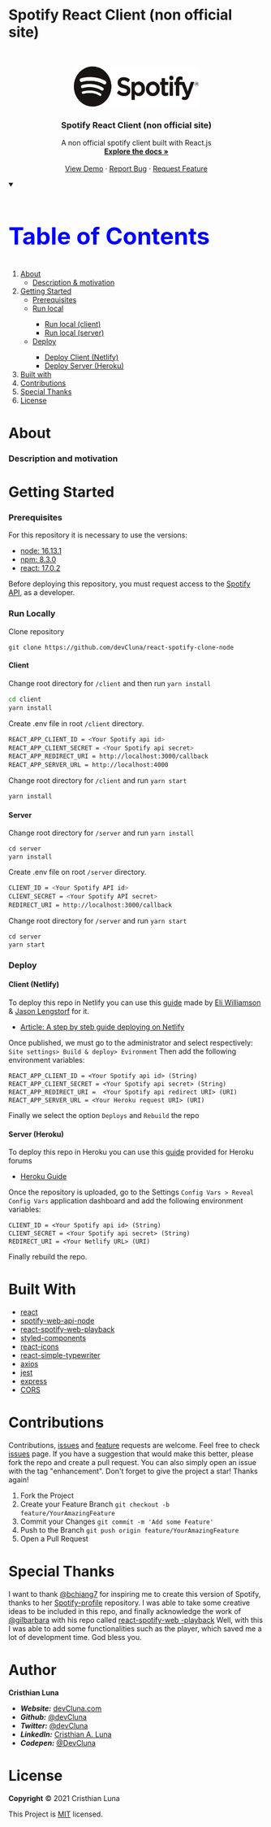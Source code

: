 # Spotify React Client (non official site)
<!-- PROJECT LOGO -->
<br />
<p align="center">
  <a href="https://developer.spotify.com/documentation/web-api">
    <img src="/client/src/assets/logos/01_RGB/Spotify_Logo_RGB_Black.png" alt="Logo" width="250" height="80">
  </a>
  
  <h3 align="center">Spotify React Client (non official site)</h3>

  <p align="center">
    A non official spotify client built with React.js
    <br />
    <a href="https://github.com/TribilinYT/react-spotify-clone-node"><strong>Explore the docs »</strong></a>
    <br />
    <br />
    <a href="https://spotify-client.netlify.app">View Demo</a>
    ·
    <a href="https://github.com/devCluna/react-spotify-clone-node/issues">Report Bug</a>
    ·
    <a href="https://github.com/devCluna/react-spotify-clone-node/issues">Request Feature</a>

  </p>
   
</p>


<!-- TABLE OF CONTENTS -->
<details open="open" >
    <summary><h2 style="color:blue;font-size:46px;">Table of Contents</h2></summary>
  <ol>
    <li>
      <a href="#about">About</a>
      <ul>
        <li><a href="#description-and-motivation">Description & motivation</a></li>
      </ul>
    </li>
    <li>
      <a href="#getting-started">Getting Started</a>
      <ul>
        <li><a href="#prerequisites">Prerequisites</a></li>
        <li><a href="#run-locally">Run local</a></li>
          <ul>
            <li><a href="#client">Run local (client)</a></li>  
            <li><a href="#server">Run local (server)</a></li> 
          </ul>
          <li><a href="#deploy">Deploy</a></li>
          <ul>
            <li><a href="#client-netlify">Deploy Client (Netlify)</a></li>  
            <li><a href="#server-heroku">Deploy Server (Heroku)</a></li> 
          </ul>
      </ul>
    </li>
    <li><a href="#built-with">Built with</a></li>
    <li><a href="#contributions">Contributions</a></li>
    <li><a href="#special-thanks">Special Thanks</a></li>
    <li><a href="#license">License</a></li>
  </ol>
</details>

# About
### Description and motivation



# Getting Started
### Prerequisites
For this repository it is necessary to use the versions:
- [node: 16.13.1](https://awesomeopensource.com/project/elangosundar/awesome-README-templates)
- [npm: 8.3.0](https://github.com/matiassingers/awesome-readme)
- [react: 17.0.2](https://bulldogjob.com/news/449-how-to-write-a-good-readme-for-your-github-project)

Before deploying this repository, you must request access to the [Spotify API](https://developer.spotify.com/dashboard/login), as a developer.

### Run Locally

Clone repository

```git
git clone https://github.com/devCluna/react-spotify-clone-node 
```
  
#### Client

Change root directory for `/client` and then run `yarn install`
  
```sh
cd client
yarn install
```

Create .env file in root `/client` directory.
 
```sh
REACT_APP_CLIENT_ID = <Your Spotify api id>
REACT_APP_CLIENT_SECRET = <Your Spotify api secret>
REACT_APP_REDIRECT_URI = http://localhost:3000/callback
REACT_APP_SERVER_URL = http://localhost:4000
```

Change root directory for `/client` and run `yarn start`

```sh
yarn install
```

#### Server

Change root directory for `/server` and run `yarn install`

```
cd server
yarn install
```
Create .env file on root `/server` directory.

```sh
CLIENT_ID = <Your Spotify API id>
CLIENT_SECRET = <Your Spotify API secret>
REDIRECT_URI = http://localhost:3000/callback
```
Change root directory for `/server` and run `yarn start`

```
cd server
yarn start
```

### Deploy

#### Client (Netlify)
To deploy this repo in Netlify you can use this [guide](https://www.netlify.com/blog/2016/09/29/a-step-by-step-guide-deploying-on-netlify) made by [Eli Williamson](https://www.netlify.com/authors/eli-williamson) & [Jason Lengstorf](https://www.netlify.com/authors/jason-lengstorf) for it.
- [Article: A step by steb guide deploying on Netlify](https://www.netlify.com/blog/2016/09/29/a-step-by-step-guide-deploying-on-netlify)

Once published, we must go to the administrator and select respectively: `Site settings> Build & deploy> Evironment`
Then add the following environment variables:

```
REACT_APP_CLIENT_ID = <Your Spotify api id> (String)
REACT_APP_CLIENT_SECRET = <Your Spotify api secret> (String)
REACT_APP_REDIRECT_URI =  <Your Spotify api redirect URI> (URI)
REACT_APP_SERVER_URL = <Your Heroku request URI> (URI)
```
Finally we select the option `Deploys` and `Rebuild` the repo

#### Server (Heroku)
To deploy this repo in Heroku you can use this [guide](https://devcenter.heroku.com/articles/git) provided for Heroku forums
- [Heroku Guide](https://devcenter.heroku.com/articles/git)

Once the repository is uploaded, go to the Settings `Config Vars > Reveal Config Vars` application dashboard and add the following environment variables:
```
CLIENT_ID = <Your Spotify api id> (String)
CLIENT_SECRET = <Your Spotify api secret> (String)
REDIRECT_URI = <Your Netlify URL> (URI)
```
Finally rebuild the repo.

# Built With

- [react](https://es.reactjs.org)
- [spotify-web-api-node](https://www.npmjs.com/package/spotify-web-api-node)
- [react-spotify-web-playback](https://www.npmjs.com/package/react-spotify-web-playback)
- [styled-components](https://www.npmjs.com/package/styled-components)
- [react-icons](https://www.npmjs.com/package/react-icons)
- [react-simple-typewriter](https://www.npmjs.com/package/react-simple-typewriter)
- [axios](https://www.npmjs.com/package/axios)
- [jest](https://www.npmjs.com/package/jest)
- [express](https://www.npmjs.com/package/express)
- [CORS](https://www.npmjs.com/package/cors)

# Contributions
Contributions, [issues](https://github.com/devCluna/react-spotify-clone-node/issues) and [feature](https://github.com/devCluna/react-spotify-clone-node/issues) requests are welcome. Feel free to check [issues](https://github.com/devCluna/react-spotify-clone-node/issues) page. If you have a suggestion that would make this better, please fork the repo and create a pull request. You can also simply open an issue with the tag "enhancement". Don't forget to give the project a star! Thanks again!
1.	Fork the Project
2.	Create your Feature Branch ``git checkout -b feature/YourAmazingFeature``
3.	Commit your Changes ``git commit -m 'Add some Feature'``
4.	Push to the Branch ``git push origin feature/YourAmazingFeature``
5.	Open a Pull Request

# Special Thanks
I want to thank [@bchiang7](https://github.com/bchiang7) for inspiring me to create this version of Spotify, thanks to her [Spotify-profile](https://spotify-profile.herokuapp.com) repository. I was able to take some creative ideas to be included in this repo, and finally acknowledge the work of [@gilbarbara](https://github.com/gilbarbara) with his repo called [react-spotify-web -playback](https://github.com/gilbarbara/react-spotify-web-playback)
Well, with this I was able to add some functionalities such as the player, which saved me a lot of development time. God bless you.

# Author

**Cristhian Luna**
- ***Website:*** [devCluna.com](https://www.devcluna.com)
- ***Github:*** [@devCluna](https://github.com/devCluna)
- ***Twitter:*** [@devCluna](https://twitter.com/DevCLuna)
- ***LinkedIn:*** [Cristhian A. Luna](https://www.linkedin.com/in/devcluna)
- ***Codepen:*** [@DevCluna](https://codepen.io/DevCluna)

# License
**Copyright** © 2021 Cristhian Luna

This Project is [MIT](https://github.com/devCluna/react-spotify-clone-node/blob/master/License) licensed.





